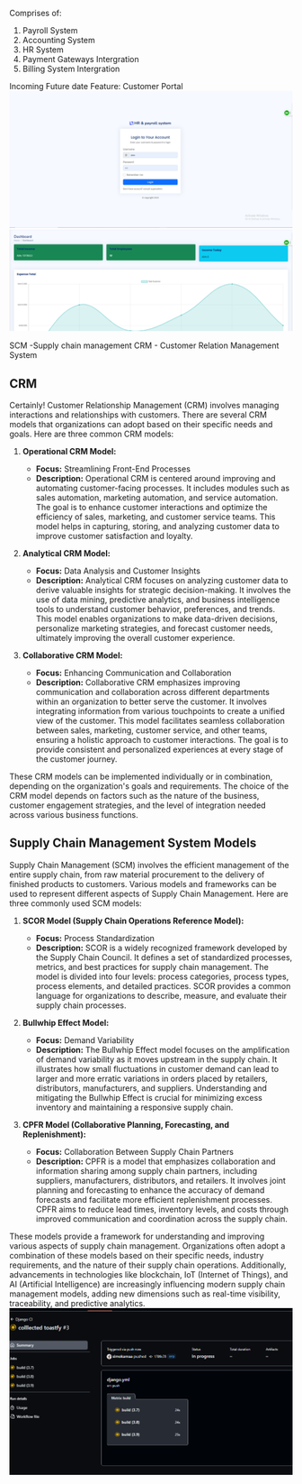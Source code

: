 Comprises of:
1) Payroll System
2) Accounting System
3) HR System
4) Payment Gateways Intergration
5) Billing System Intergration


Incoming Future date Feature: Customer Portal
![Alt text](image-1.png)
![Alt text](image.png)

SCM -Supply chain management
CRM - Customer Relation Management System

## CRM
Certainly! Customer Relationship Management (CRM) involves managing interactions and relationships with customers. There are several CRM models that organizations can adopt based on their specific needs and goals. Here are three common CRM models:

1. **Operational CRM Model:**
   - **Focus:** Streamlining Front-End Processes
   - **Description:** Operational CRM is centered around improving and automating customer-facing processes. It includes modules such as sales automation, marketing automation, and service automation. The goal is to enhance customer interactions and optimize the efficiency of sales, marketing, and customer service teams. This model helps in capturing, storing, and analyzing customer data to improve customer satisfaction and loyalty.

2. **Analytical CRM Model:**
   - **Focus:** Data Analysis and Customer Insights
   - **Description:** Analytical CRM focuses on analyzing customer data to derive valuable insights for strategic decision-making. It involves the use of data mining, predictive analytics, and business intelligence tools to understand customer behavior, preferences, and trends. This model enables organizations to make data-driven decisions, personalize marketing strategies, and forecast customer needs, ultimately improving the overall customer experience.

3. **Collaborative CRM Model:**
   - **Focus:** Enhancing Communication and Collaboration
   - **Description:** Collaborative CRM emphasizes improving communication and collaboration across different departments within an organization to better serve the customer. It involves integrating information from various touchpoints to create a unified view of the customer. This model facilitates seamless collaboration between sales, marketing, customer service, and other teams, ensuring a holistic approach to customer interactions. The goal is to provide consistent and personalized experiences at every stage of the customer journey.

These CRM models can be implemented individually or in combination, depending on the organization's goals and requirements. The choice of the CRM model depends on factors such as the nature of the business, customer engagement strategies, and the level of integration needed across various business functions.

## Supply Chain Management System Models
Supply Chain Management (SCM) involves the efficient management of the entire supply chain, from raw material procurement to the delivery of finished products to customers. Various models and frameworks can be used to represent different aspects of Supply Chain Management. Here are three commonly used SCM models:

1. **SCOR Model (Supply Chain Operations Reference Model):**
   - **Focus:** Process Standardization
   - **Description:** SCOR is a widely recognized framework developed by the Supply Chain Council. It defines a set of standardized processes, metrics, and best practices for supply chain management. The model is divided into four levels: process categories, process types, process elements, and detailed practices. SCOR provides a common language for organizations to describe, measure, and evaluate their supply chain processes.

2. **Bullwhip Effect Model:**
   - **Focus:** Demand Variability
   - **Description:** The Bullwhip Effect model focuses on the amplification of demand variability as it moves upstream in the supply chain. It illustrates how small fluctuations in customer demand can lead to larger and more erratic variations in orders placed by retailers, distributors, manufacturers, and suppliers. Understanding and mitigating the Bullwhip Effect is crucial for minimizing excess inventory and maintaining a responsive supply chain.

3. **CPFR Model (Collaborative Planning, Forecasting, and Replenishment):**
   - **Focus:** Collaboration Between Supply Chain Partners
   - **Description:** CPFR is a model that emphasizes collaboration and information sharing among supply chain partners, including suppliers, manufacturers, distributors, and retailers. It involves joint planning and forecasting to enhance the accuracy of demand forecasts and facilitate more efficient replenishment processes. CPFR aims to reduce lead times, inventory levels, and costs through improved communication and coordination across the supply chain.

These models provide a framework for understanding and improving various aspects of supply chain management. Organizations often adopt a combination of these models based on their specific needs, industry requirements, and the nature of their supply chain operations. Additionally, advancements in technologies like blockchain, IoT (Internet of Things), and AI (Artificial Intelligence) are increasingly influencing modern supply chain management models, adding new dimensions such as real-time visibility, traceability, and predictive analytics.
![Alt text](image-2.png)